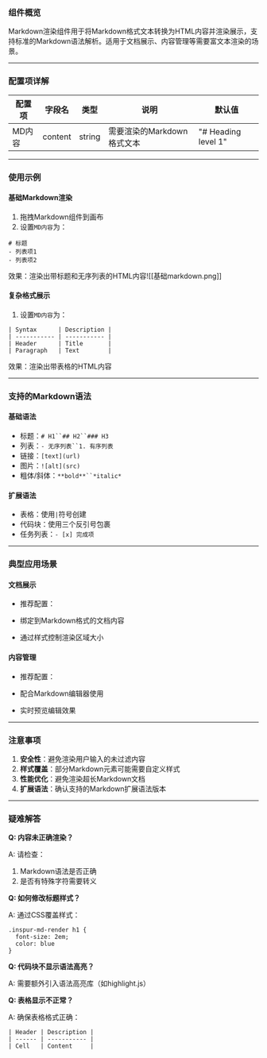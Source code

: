 ### 组件概览

Markdown渲染组件用于将Markdown格式文本转换为HTML内容并渲染展示，支持标准的Markdown语法解析。适用于文档展示、内容管理等需要富文本渲染的场景。

---

### 配置项详解

| **配置项** | **字段名** | **类型** | **说明**            | **默认值**             |
| ------- | ------- | ------ | ----------------- | ------------------- |
| MD内容    | content | string | 需要渲染的Markdown格式文本 | "# Heading level 1" |

---

### 使用示例

#### 基础Markdown渲染

1. 拖拽Markdown组件到画布
2. 设置`MD内容`为：

```
# 标题
- 列表项1
- 列表项2
```

效果：渲染出带标题和无序列表的HTML内容![[基础markdown.png]]

#### 复杂格式展示

1. 设置`MD内容`为：

```
| Syntax      | Description |
| ----------- | ----------- |
| Header      | Title       |
| Paragraph   | Text        |
```

效果：渲染出带表格的HTML内容

---

### 支持的Markdown语法

#### 基础语法

- 标题：`# H1``## H2``### H3`
- 列表：`- 无序列表``1. 有序列表`
- 链接：`[text](url)`
- 图片：`![alt](src)`
- 粗体/斜体：`**bold**``*italic*`

#### 扩展语法

- 表格：使用`|`符号创建
- 代码块：使用三个反引号包裹
- 任务列表：`- [x] 完成项`

---

### 典型应用场景

#### 文档展示

- 推荐配置：

- 绑定到Markdown格式的文档内容
- 通过样式控制渲染区域大小

#### 内容管理

- 推荐配置：

- 配合Markdown编辑器使用
- 实时预览编辑效果

---

### 注意事项

1. **安全性**：避免渲染用户输入的未过滤内容
2. **样式覆盖**：部分Markdown元素可能需要自定义样式
3. **性能优化**：避免渲染超长Markdown文档
4. **扩展语法**：确认支持的Markdown扩展语法版本

---

### 疑难解答

**Q: 内容未正确渲染？**

A: 请检查：

1. Markdown语法是否正确
2. 是否有特殊字符需要转义

**Q: 如何修改标题样式？**

A: 通过CSS覆盖样式：

```
.inspur-md-render h1 {
  font-size: 2em;
  color: blue
}
```

**Q: 代码块不显示语法高亮？**

A: 需要额外引入语法高亮库（如highlight.js）

**Q: 表格显示不正常？**

A: 确保表格格式正确：

```
| Header | Description |
| ------ | ----------- |
| Cell   | Content     |
```